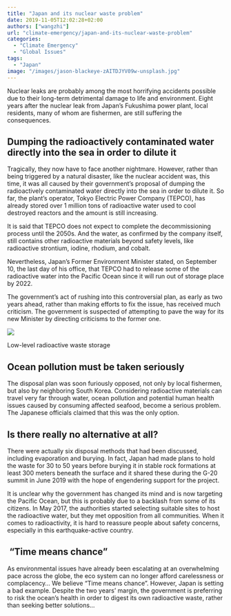 ```yaml
---
title: "Japan and its nuclear waste problem"
date: 2019-11-05T12:02:28+02:00
authors: ["wangzhi"]
url: "climate-emergency/japan-and-its-nuclear-waste-problem"
categories:
  - "Climate Emergency"
  - "Global Issues"
tags:
  - "Japan"
image: "/images/jason-blackeye-zAITDJYV09w-unsplash.jpg"
---
```


Nuclear leaks are probably among the most horrifying accidents possible due to their long-term detrimental damage to life and environment. Eight years after the nuclear leak from Japan’s Fukushima power plant, local residents, many of whom are fishermen, are still suffering the consequences.

## **Dumping the radioactively contaminated water directly into the sea in order to dilute it**

Tragically, they now have to face another nightmare. However, rather than being triggered by a natural disaster, like the nuclear accident was, this time, it was all caused by their government’s proposal of dumping the radioactively contaminated water directly into the sea in order to dilute it. So far, the plant’s operator, Tokyo Electric Power Company (TEPCO), has already stored over 1 million tons of radioactive water used to cool destroyed reactors and the amount is still increasing.

It is said that TEPCO does not expect to complete the decommissioning process until the 2050s. And the water, as confirmed by the company itself, still contains other radioactive materials beyond safety levels, like radioactive strontium, iodine, rhodium, and cobalt.

Nevertheless, Japan’s Former Environment Minister stated, on September 10, the last day of his office, that TEPCO had to release some of the radioactive water into the Pacific Ocean since it will run out of storage place by 2022.

The government’s act of rushing into this controversial plan, as early as two years ahead, rather than making efforts to fix the issue, has received much criticism. The government is suspected of attempting to pave the way for its new Minister by directing criticisms to the former one.

![](/images/NTS_-_Low-level_radioactive_waste_storage_pit.jpg)

Low-level radioactive waste storage


## **Ocean pollution must be taken seriously**

The disposal plan was soon furiously opposed, not only by local fishermen, but also by neighboring South Korea. Considering radioactive materials can travel very far through water, ocean pollution and potential human health issues caused by consuming affected seafood, become a serious problem. The Japanese officials claimed that this was the only option.

## **Is there really no alternative at all?**

There were actually six disposal methods that had been discussed, including evaporation and burying. In fact, Japan had made plans to hold the waste for 30 to 50 years before burying it in stable rock formations at least 300 meters beneath the surface and it shared these during the G-20 summit in June 2019 with the hope of engendering support for the project.

It is unclear why the government has changed its mind and is now targeting the Pacific Ocean, but this is probably due to a backlash from some of its citizens. In May 2017, the authorities started selecting suitable sites to host the radioactive water, but they met opposition from all communities. When it comes to radioactivity, it is hard to reassure people about safety concerns, especially in this earthquake-active country.

##  **“Time means chance”**

As environmental issues have already been escalating at an overwhelming pace across the globe, the eco system can no longer afford carelessness or complacency… We believe “Time means chance”. However, Japan is setting a bad example. Despite the two years’ margin, the government is preferring to risk the ocean’s health in order to digest its own radioactive waste, rather than seeking better solutions…
